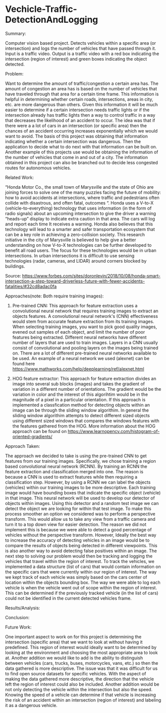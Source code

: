 # Vechicle-Traffic-DetectionAndLogging
Summary: 

   Computer vision based project. Detects vehicles within a specific area (or intersection) and logs the number of vehicles that have passed through it. Input is a traffic video. Output is a traffic video with a red box indicating the intersection (region of interest) and green boxes indicating the object detected.   


Problem: 
    
   Want to determine the amount of traffic/congestion a certain area has. The amount of congestion an area has is based on the   number of vehicles that have traveled through that area for a certain time frame. This information is helpful in determining whether certain roads, intersections, areas in city, etc. are more dangerous than others. Given this information it will be much easier to determine if a certain intersection needs traffic lights or if the intersection already has traffic lights then a way to control traffic in a way that decreases the likelihood of an accident to occur. The idea was that if there were a a lot of cars in an intersection (or specific area) then the chances of an accident occurring increases exponentially which we would want to avoid. The basis of this project was obtaining that information indicating whether a certain intersection was dangerous. Then the application to decide what to do next with that information can be built on. Another example of this projects use would be obtaining the information of the number of vehicles that come in and out of a city. The information obtained in this project can also be branched out to decide less congested routes for autonomous vehicles.


Related Work: 

   “Honda Motor Co., the small town of Marysville and the state of Ohio are joining forces to solve one of the many puzzles facing the future of mobility: how to avoid accidents at intersections, where traffic and pedestrians often collide with disastrous, and often fatal, outcomes “.  Honda uses a V-to-X (vehicle-to-everything) technology that uses information (in the form of radio signals) about an upcoming intersection to give the driver a warning “heads-up” display to indicate extra caution in that area. The cars will log and report each time It receives a warning. Honda also believes that this technology will lead to a smarter and safer transportation ecosystem that can be a key role in achieving a zero-collision society. This research initiative in the city of Marysville is believed to help give a better understanding on how V-to-X technologies can be further developed to benefit all road users. The focus for these technologies would be in urban intersections. In urban intersections it is difficult to use sensing technologies (radar, cameras, and LIDAR) around corners blocked by buildings. 
   
   Source: https://www.forbes.com/sites/doronlevin/2018/10/08/honda-smart-intersection-a-step-toward-driverless-future-with-fewer-accidents-fatalities/#32cd8adac0fa 


Approaches(note: Both require training images):
    
   1) Pre-trained CNN: This approach for feature extraction uses a convolutional neural network that requires training images to extract an objects features. A convolutional neural network's (CNN) effectiveness would stem from accurate feature extraction from its training images. When selecting training images, you want to pick good quality images, evened out samples of each object, and limit the number of poor features being extracted. Different neural networks have different number of layers that are used to train images. Layers in a CNN usually consist of convolutional and pooling layers on the images being trained on. There are a lot of different pre-trained neural networks available to be used. An example of a neural network we used (alexnet) can be found here https://www.mathworks.com/help/deeplearning/ref/alexnet.html
  
   2) HOG feature extractor: This approach for feature extraction divides an image into several sub blocks (images) and takes the   gradient of variation in a different number of orientations. The gradient would be the variation in color and the interest of this algorihtim would be in the magnitude of a pixel in a particular orientation. If this approach is implemented a classfication method for detecting objects within an image can be through the sliding window algorithim. In general the sliding window algorithim attempts to detect different sized objects using different sized windows that compares the windows features with the features gathered from the HOG. More information about the HOG approach can be found on https://www.learnopencv.com/histogram-of-oriented-gradients/ 
  
Approach Taken: 
    
   The approach we decided to take is using the pre-trained CNN to get features from our training images. Specifically, we chose training a region based convolutional neural network (RCNN). By training an RCNN the feature extraction and classification merged into one. The reason is because a CNN is used to extract features while then requiring a classification step. However, by using a RCNN we can label the objects (vehicles) within our training images to be more descriptive. Each training image would have bounding boxes that indicate the specific object (vehicle) in that image. This neural network will be used to develop our detector of objects within images. Using this detector and a random test image we can detect the object we are looking for within that test image. 
   To make this process smoother an option we considered was to perform a perspective transform. This would allow us to take any view from a traffic camera and turn it to a top down view for easier detection. The reason we did not implement this is because we were able to detect a good percentage of vehicles without the perspective transform. However, Ideally the best way to increase the accuracy of detecting vehicles in an image would be to compare the results of objects being detected in different viewpoints. This is also another way to avoid detecting false positives within an image. 
   The next step to solving our problem would then be tracking and logging the vehicles that travel within the region of interest. To track the vehicles, we implemented a data structure (list of cars) that would contain information on the specific cars that were currently within our region of interest. The way we kept track of each vehicle was simply based on the cars center of location within the objects bounding box. The way we were able to log each vehicle is when the vehicle went out of scope within the region of interest. This can be determined if the previously tracked vehicle (in the list of cars) could not be identified in the current detected vehicles frame.


Results/Analysis:



Conclusion:




Future Work:

   One important aspect to work on for this project is determining the intersection (specific area) that we want to look at without having it predefined. This region of interest would ideally want to be determined by looking at the environment and choosing the most appropriate area to look at. Another addition we would like to add is the ability to distinguish between vehicles (cars, trucks, buses, motorcycles, vans, etc.) so then the data gathered is more descriptive. The issue was that it was difficult for us to find open source datasets for specific vehicles. With the aspect of making the data gathered more descriptive, the direction that the vehicle left the region of interest could also be included. Another addition would be not only detecting the vehicle within the intersection but also the speed. Knowing the speed of a vehicle can determine if that vehicle is increasing the risk of an accident within an intersection (region of interest) and labeling it as a dangerous vehicle.






